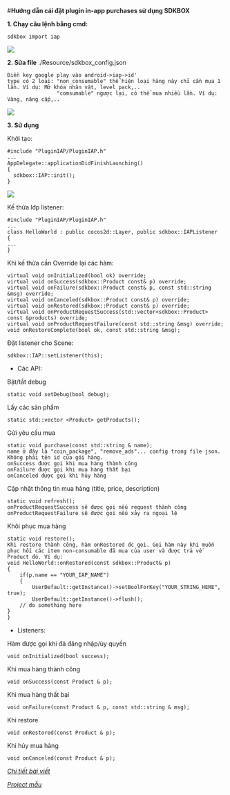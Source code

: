 #**Hướng dẫn cái đặt plugin in-app purchases sử dụng SDKBOX**

**1. Chạy câu lệnh bằng cmd:**

    sdkbox import iap
![](https://lh3.googleusercontent.com/QovSDqsnIO4Vhf4bCNIxvLmhThC9VXGAwIuIaCMFiUtf4Z7-3FAFro4Hg5mG-bfJIvd4LlxP4hhG-CODpPG9rjtP0LrOt94m=w2400-h1350-rw-no)
    
**2. Sửa file** ./Resource/sdkbox_config.json

    Điền key google play vào android->iap->id'
    type có 2 loại: "non_consumable" thể hiện loại hàng này chỉ cần mua 1 lần. Ví dụ: Mở khóa nhân vật, level pack,..
                    "comsumable" ngược lại, có thể mua nhiều lần. Ví dụ: Vàng, nâng cấp,..
![](https://lh3.googleusercontent.com/yKC2N3pja96vNdAcNMtmghitPonmJP55gSwmZMbODgIzI8A81kI1nklnVP5iaj3k6NGyyfmY1rfWm1PXtVV1axlU4yooGGkV=w2400-h1350-rw-no)

**3. Sử dụng**

Khởi tạo:

    #include "PluginIAP/PluginIAP.h"
    ...
    AppDelegate::applicationDidFinishLaunching()
    {
      sdkbox::IAP::init();
    }
![](https://lh3.googleusercontent.com/GwHhwyJOGHWHtzXKrBmiMpShui72cyKk4XgBFVUxn-3mauiVQlnrjMw_m0PUWgCzYY2rK3L3c8OGBGjs5dxUFwDOpkyWcpUh=w2400-h1350-rw-no)

Kế thừa lớp listener:

    #include "PluginIAP/PluginIAP.h"
    ...
    class HelloWorld : public cocos2d::Layer, public sdkbox::IAPListener
    {
    ...
    }
        
Khi kế thừa cần Override lại các hàm:


    virtual void onInitialized(bool ok) override;
    virtual void onSuccess(sdkbox::Product const& p) override;
    virtual void onFailure(sdkbox::Product const& p, const std::string &msg) override;
    virtual void onCanceled(sdkbox::Product const& p) override;
    virtual void onRestored(sdkbox::Product const& p) override;
    virtual void onProductRequestSuccess(std::vector<sdkbox::Product> const &products) override;
    virtual void onProductRequestFailure(const std::string &msg) override;
    void onRestoreComplete(bool ok, const std::string &msg);
    
Đặt listener cho Scene:

    sdkbox::IAP::setListener(this);
    
- Các API:

Bật/tắt debug

    static void setDebug(bool debug);
Lấy các sản phẩm

    static std::vector <Product> getProducts();
Gửi yêu cầu mua

    static void purchase(const std::string & name);
    name ở đây là "coin_package", "remove_ads"... config trong file json. Không phải tên id của gói hàng.
    onSuccess được gọi khi mua hàng thành công
    onFailure được gọi khi mua hàng thất bại
    onCanceled được gọi khi hủy hàng
Cập nhật thông tin mua hàng (title, price, description)

    static void refresh();
    onProductRequestSuccess sẽ được gọi nếu request thành công
    onProductRequestFailure sẽ được gọi nếu xảy ra ngoại lệ

Khôi phục mua hàng

    static void restore();
    Khi restore thành công, hàm onRestored đc gọi. Gọi hàm này khi muốn phục hồi các item non-consumable đã mua của user và được trả về Product đó. Ví dụ:
    void HelloWorld::onRestored(const sdkbox::Product& p)
    {
        if(p.name == "YOUR_IAP_NAME")
        {
            UserDefault::getInstance()->setBoolForKey("YOUR_STRING_HERE", true);
            UserDefault::getInstance()->flush();
        // do something here
    }
    }
+ Listeners:

Hàm được gọi khi đã đăng nhập/ủy quyền

    void onInitialized(bool success);
Khi mua hàng thành công

    void onSuccess(const Product & p);
Khi mua hàng thất bại

    void onFailure(const Product & p, const std::string & msg);
    
Khi restore

    void onRestored(const Product & p);
Khi hủy mua hàng

    void onCanceled(const Product & p);
*[Chi tiết bài viết](http://docs.sdkbox.com/en/plugins/iap/v3-cpp/)*

*[Project mẫu](https://github.com/sdkbox/sdkbox-sample-iap/tree/master/cpp/Classes)*
